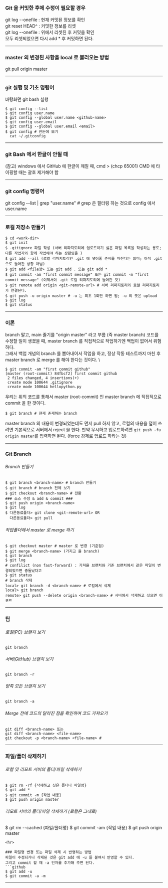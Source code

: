 ### Git 을 커밋한 후에 수정이 필요할 경우
git log --onefile : 현재 커밋된 정보를 확인  
git reset HEAD^ : 커밋한 정보를 리셋    
git log --onefile : 위에서 리셋된 후 커밋을 확인  
모두 리셋되었으면 다시 add * 후 커밋하면 된다.
<hr>

### master 의 변경된 사항을 local 로 불러오는 방법  ###
git pull origin master
<hr>

### git 실행 및 기초 명령어 ###
바탕화면 git bash 실행
```github
$ git config --list
$ git config user.name
$ git config --global user.name <github-name>
$ git config user.email
$ git config --global user.email <email>
$ git config # 한눈에 보기  
  cat ~/.gitconfig
```
<hr>

### git Bash 에서 한글이 안될 때 ###
(참고) windows 에서 GitHub 에 한글이 깨질 때,
cmd > (chcp 65001) CMD 에 타이핑할 때는 괄호 제거해야 함
<hr>

### git config 명령어 ###
git config --list | grep "user.name" # grep 은 필터링 하는 것으로 config 에서 user.name 
<hr>

### 로컬 저장소 만들기 ###
```github
$ cd <work-dir>
$ git init
$ .gitignore 파일 작성 (서버 리파지토리에 업로드하기 싫은 파일 목록을 작성하는 용도; 다른 작업자와 함께 작업해야 하는 상황임을 )
$ git add --all (로컬 리파지토리인 .git 에 넣어줄 준비를 마친다는 의미; 아직 .git 으로 들어간 상황 아님)
$ git add <file명> 또는 git add . 또는 git add *
$ git commit -am "first commit message" 또는 git commit -m "first commit message" (이제서야 .git 로컬 리파지토리에 들어간 것)
$ git remote add origin <git-remote-url> # 서버 리파지토리와 로컬 리파지토리가 연결된다.
$ git push -u origin master # -u 는 최초 1회만 하면 됨; -u 의 뜻은 upload
$ git log
$ git status
```
<hr>

### 이론 ###
branch 말고, main 줄기를 "origin master" 라고 부름 (즉 master branch) 
코드를 수정할 일이 생겼을 때, master branch 를 직접적으로 작업하기엔 백업이 없어서 위험하다.  
그래서 백업 개념의 branch 를 뽑아내어서 작업을 하고, 정상 작동 테스트까지 마친 후 master branch 로 merge 를 해야 한다는 것이다. \

```github
$ git commit -am "first commit github"
[master (root-commit) 84fbcf2] first commit github
 2 files changed, 4 insertions(+)
 create mode 100644 .gitignore
 create mode 100644 hellopython.py
```
우리는 위의 코드를 통해서 master (root-commit) 인 master branch 에 직접적으로 commit 을 한 것이다.
```github
$ git branch # 현재 존재하는 branch 
```

master branch 의 내용이 변경되었는데도 먼저 pull 하지 않고, 로컬의 내용을 덮어 쓰려면 기본적으로 서버에서 reject 을 한다.
만약 무시하고 업로드하려면 `git push -fu origin master`를 입력하면 된다. (force 강제로 업로드 하라는 것)
<hr>

### Git Branch ###
###### Branch 만들기
```github
$ git branch <branch-name> # branch 만들기
$ git branch # branch 전체 보기
$ git checkout <branch-name> # 전환
### 소스 수정 & add & commit ###
$ git push origin <branch-name>
$ git log
$ 다른동료폴더> git clone <git-remote-url> OR
  다른동료폴더> git pull
```
###### 작업폴더에서 master 로 merge 하기
```github
$ git checkout master # master 로 변경 (기준점)
$ git merge <branch-name> (가지고 올 branch)
$ git branch
$ git log
# confilict (non fast-forward) : 가져올 브랜치와 기준 브랜치에서 같은 파일이 변경되었으면 충돌났다고 
$ git status
# branch 삭제
local> git branch -d <branch-name> # 로컬에서 삭제
local> git branch
remote> git push --delete origin <branch-name> # 서버에서 삭제하고 싶으면 이 코드
```
<hr>

### 팁 ###
###### 로컬(PC) 브랜치 보기
`git branch`
###### 서버(GitHub) 브랜치 보기
`git branch -r`
###### 양쪽 모든 브랜치 보기
`git branch -a`
###### Merge 전에 코드의 달라진 점을 확인하여 코드 가져오기
```github
git diff <branch-name> 또는
git diff <branch-name> <file-name>
git checkout -p <branch-name> <file-name> #
```
<hr>

### 파일/폴더 삭제하기 ###
###### 로컬 및 리모트 서버의 폴더/파일 삭제하기 ###
```github
$ git rm -rf {삭제하고 싶은 폴더나 파일명}
$ git add *
$ git commit -m {작업 내용}
$ git push origin master
```
###### 리모트 서버의 폴더/파일 삭제하기 (로컬은 그대로) ###
$ git rm --cached {파일/폴더명}
$ git commit -am {작업 내용}
$ git push origin master
```
<hr>

### 파일명 변경 또는 파일 삭제 시 반영하는 방법
파일이 수정되거나 삭제된 것은 git add 에 -u 를 붙여서 반영할 수 있다.  
그리고 commit 할 때 -a 인자를 추가해 주면 된다.  
```github
$ git add -u
$ git commit -a -m
```

<hr>



